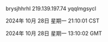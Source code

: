 brysjhhrhl 219.139.197.74 yqqlmgsycl

2024年 10月 28日 星期一 21:10:01 CST

2024年 10月 28日 星期一 13:10:02 GMT
